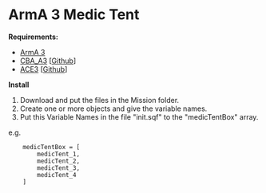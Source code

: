 # ArmA 3 Medic Tent

**Requirements:**
- [ArmA 3](https://store.steampowered.com/app/107410/Arma_3/)
- [CBA_A3](https://steamcommunity.com/sharedfiles/filedetails/?id=450814997) [[Github](https://github.com/CBATeam/CBA_A3)]
- [ACE3](https://steamcommunity.com/workshop/filedetails/?id=463939057) [[Github](https://github.com/acemod/ACE3)]

**Install**
1. Download and put the files in the Mission folder.
2. Create one or more objects and give the variable names.
3. Put this Variable Names in the file "init.sqf" to the "medicTentBox" array.

e.g.
```
    medicTentBox = [
        medicTent_1,
        medicTent_2,
        medicTent_3,
        medicTent_4
    ]
```
